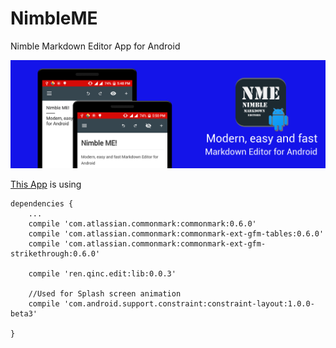 # NimbleME
Nimble Markdown Editor App for Android

![Nimble ME! Poster](Nimble-ME!-Poster.png)

[This App](https://github.com/arshadalisoomro/NimbleME/releases) is using

```
dependencies {
    ...
    compile 'com.atlassian.commonmark:commonmark:0.6.0'
    compile 'com.atlassian.commonmark:commonmark-ext-gfm-tables:0.6.0'
    compile 'com.atlassian.commonmark:commonmark-ext-gfm-strikethrough:0.6.0'

    compile 'ren.qinc.edit:lib:0.0.3'
    
    //Used for Splash screen animation
    compile 'com.android.support.constraint:constraint-layout:1.0.0-beta3'
    
}

```
